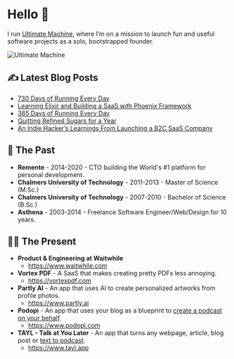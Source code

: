 # Hello 👻

I run [Ultimate Machine](https://ultimatemachine.se/), where I’m on a mission to launch fun and useful software projects as a solo, bootstrapped founder.

![Ultimate Machine](https://pbs.twimg.com/profile_banners/14389639/1630577326/1500x500)

## ✍️ Latest Blog Posts
<!-- BLOG-POST-LIST:START -->
- [730 Days of Running Every Day](https://ultimatemachine.se/articles/730-days-of-running-every-day/)
- [Learning Elixir and Building a SaaS with Phoenix Framework](https://ultimatemachine.se/articles/learning-elixir-and-building-a-saas-with-phoenix-framework/)
- [365 Days of Running Every Day](https://ultimatemachine.se/articles/365-days-of-running-every-day/)
- [Quitting Refined Sugars for a Year](https://ultimatemachine.se/articles/quitting-refined-sugars-for-a-year/)
- [An Indie Hacker’s Learnings From Launching a B2C SaaS Company](https://ultimatemachine.se/articles/an-indie-hackers-learnings-from-launching-a-b2c-saas-company/)
<!-- BLOG-POST-LIST:END -->

## 🙏 The Past

- **Remente** - 2014-2020 - CTO building the World's #1 platform for personal development.
- **Chalmers University of Technology** - 2011-2013 - Master of Science (M.Sc.)
- **Chalmers University of Technology** - 2007-2010 - Bachelor of Science (B.Sc.)
- **Asthena** - 2003-2014 - Freelance Software Engineer/Web/Design for 10 years.

## 🧑‍💻 The Present

- **Product & Engineering at Waitwhile**
  - https://www.waitwhile.com
- **Vortex PDF** - A SaaS that makes creating pretty PDFs less annoying.
  - https://vortexpdf.com
- **Partly AI** - An app that uses AI to create personalized artworks from profile photos.
  - https://www.partly.ai
- **Podopi** - An app that uses your blog as a blueprint to [create a podcast on your behalf](https://www.podopi.com).
  - https://www.podopi.com
- **TAYL - Talk at You Later** - An app that turns any webpage, article, blog post or [text to podcast](https://www.tayl.app).
  - https://www.tayl.app

